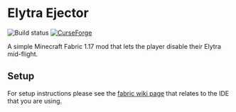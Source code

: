 # Elytra Ejector

![Build status](https://github.com/iCrazyBlaze/ElytraEject/actions/workflows/build.yml/badge.svg)
[![CurseForge](http://cf.way2muchnoise.eu/full_elytra-ejector_downloads.svg)](https://www.curseforge.com/minecraft/mc-mods/elytra-ejector)

A simple Minecraft Fabric 1.17 mod that lets the player disable their Elytra mid-flight.

## Setup

For setup instructions please see the [fabric wiki page](https://fabricmc.net/wiki/tutorial:setup) that relates to the
IDE that you are using.